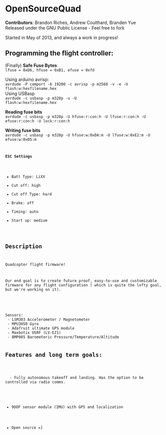 <b>OpenSourceQuad</b>
==========

<b>Contributors</b>: Brandon Riches, Andrew Coulthard, Branden Yue  <br />
Released under the GNU Public License - Feel free to fork  

Started in May of 2013, and always a work in progress! <br />


<b>Programming the flight controller:</b>  
----

(Finally) <b>Safe Fuse Bytes</b>  
<code>lfuse = 0xD6, hfuse = 0xB1, efuse = 0xfd</code>  

Using arduino avrisp:  
<code>avrdude -P comport -b 19200 -c avrisp -p m2560 -v -e -U flash:w:hexfilename.hex</code>  
Using USBasp  
<code>avrdude -c usbasp -p m328p -u -U flash:w:hexfilename.hex</code>  


<b>Reading fuse bits</b>  
<code>avrdude -c usbasp -p m328p -U hfuse:r:con:h -U lfuse:r:con:h -U efuse:r:con:h -U lock:r:con:h</code>    

<b>Writing fuse bits</b>  
<code>avrdude -c usbasp -p m328p -U hfuse:w:0xDA:m -U lfuse:w:0xE2:m -U efuse:w:0x05:m   


<b>ESC Settings</b>  
- Batt Type: LiXX
- Cut off: high
- Cut off Type: hard
- Brake: off
- Timing: auto
- Start up: medium

Description
-----------

Quadcopter flight firmware! 

Our end goal is to create future proof, easy-to-use 
and customizable firmware for any flight configuration ( which is quite the lofty goal, but we're working on it).
<br /><br />



<br />
Sensors:
 - LSM303 Accelerometer / Magnetometer 
 - MPU3050 Gyro
 - Adafruit ultimate GPS module
 - Maxbotix USRF (LV-EZ1)
 - BMP085 Barometeric Pressure/Temperature/Altitude
 

Features and long term goals:
----------------------------
   <br />
  - Fully autonomous takeoff and landing. Has the option to be controlled via radio comms. <br />

  - 9DOF sensor module (IMU) with GPS and localization  <br />
  
  - Open source =]
   <br />
   <br />


